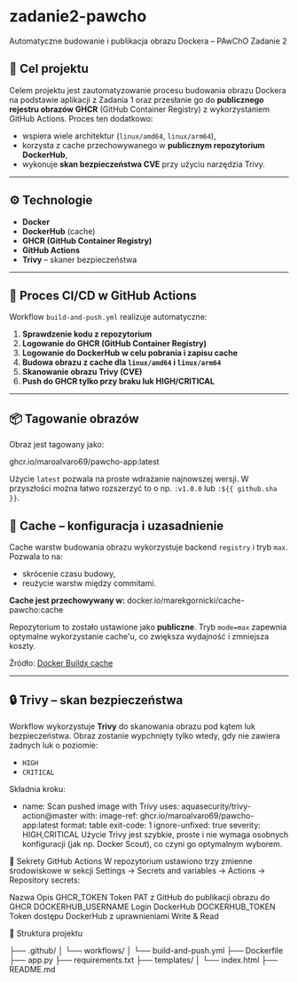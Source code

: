 # zadanie2-pawcho
Automatyczne budowanie i publikacja obrazu Dockera – PAwChO Zadanie 2

## 🎯 Cel projektu

Celem projektu jest zautomatyzowanie procesu budowania obrazu Dockera na podstawie aplikacji z Zadania 1 oraz przesłanie go do **publicznego rejestru obrazów GHCR** (GitHub Container Registry) z wykorzystaniem GitHub Actions. Proces ten dodatkowo:

- wspiera wiele architektur (`linux/amd64`, `linux/arm64`),
- korzysta z cache przechowywanego w **publicznym repozytorium DockerHub**,
- wykonuje **skan bezpieczeństwa CVE** przy użyciu narzędzia Trivy.

---

## ⚙️ Technologie

- **Docker**
- **DockerHub** (cache)
- **GHCR (GitHub Container Registry)**
- **GitHub Actions**
- **Trivy** – skaner bezpieczeństwa

---

## 🔄 Proces CI/CD w GitHub Actions

Workflow `build-and-push.yml` realizuje automatyczne:

1. **Sprawdzenie kodu z repozytorium**
2. **Logowanie do GHCR (GitHub Container Registry)**
3. **Logowanie do DockerHub w celu pobrania i zapisu cache**
4. **Budowa obrazu z cache dla `linux/amd64` i `linux/arm64`**
5. **Skanowanie obrazu Trivy (CVE)**
6. **Push do GHCR tylko przy braku luk HIGH/CRITICAL**

---

## 📦 Tagowanie obrazów

Obraz jest tagowany jako:

ghcr.io/maroalvaro69/pawcho-app:latest

Użycie `latest` pozwala na proste wdrażanie najnowszej wersji. W przyszłości można łatwo rozszerzyć to o np. `:v1.0.0` lub `:${{ github.sha }}`.

## 🧠 Cache – konfiguracja i uzasadnienie

Cache warstw budowania obrazu wykorzystuje backend `registry` i tryb `max`. Pozwala to na:

- skrócenie czasu budowy,
- reużycie warstw między commitami.

**Cache jest przechowywany w:**
docker.io/marekgornicki/cache-pawcho:cache


Repozytorium to zostało ustawione jako **publiczne**. Tryb `mode=max` zapewnia optymalne wykorzystanie cache'u, co zwiększa wydajność i zmniejsza koszty.

Źródło: [Docker Buildx cache](https://docs.docker.com/build/cache/backends/registry/)

---

## 🔒 Trivy – skan bezpieczeństwa

Workflow wykorzystuje **Trivy** do skanowania obrazu pod kątem luk bezpieczeństwa. Obraz zostanie wypchnięty tylko wtedy, gdy nie zawiera żadnych luk o poziomie:

- `HIGH`
- `CRITICAL`

Składnia kroku:

- name: Scan pushed image with Trivy
  uses: aquasecurity/trivy-action@master
  with:
    image-ref: ghcr.io/maroalvaro69/pawcho-app:latest
    format: table
    exit-code: 1
    ignore-unfixed: true
    severity: HIGH,CRITICAL
Użycie Trivy jest szybkie, proste i nie wymaga osobnych konfiguracji (jak np. Docker Scout), co czyni go optymalnym wyborem.

🔐 Sekrety GitHub Actions
W repozytorium ustawiono trzy zmienne środowiskowe w sekcji Settings → Secrets and variables → Actions → Repository secrets:

Nazwa	                Opis
GHCR_TOKEN	            Token PAT z GitHub do publikacji obrazu do GHCR
DOCKERHUB_USERNAME	    Login DockerHub
DOCKERHUB_TOKEN	        Token dostępu DockerHub z uprawnieniami Write & Read

📂 Struktura projektu

├── .github/
│   └── workflows/
│       └── build-and-push.yml
├── Dockerfile
├── app.py
├── requirements.txt
├── templates/
│   └── index.html
├── README.md
